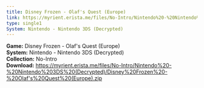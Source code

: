 ```yaml
---
title: Disney Frozen - Olaf's Quest (Europe)
link: https://myrient.erista.me/files/No-Intro/Nintendo%20-%20Nintendo%203DS%20(Decrypted)/Disney%20Frozen%20-%20Olaf's%20Quest%20(Europe).zip
type: single1
System: Nintendo - Nintendo 3DS (Decrypted)
---
```

<b>Game:</b> Disney Frozen - Olaf's Quest (Europe)<br>
<b>System:</b> Nintendo - Nintendo 3DS (Decrypted)<br>
<b>Collection:</b> No-Intro<br>
<b>Download:</b> https://myrient.erista.me/files/No-Intro/Nintendo%20-%20Nintendo%203DS%20(Decrypted)/Disney%20Frozen%20-%20Olaf's%20Quest%20(Europe).zip